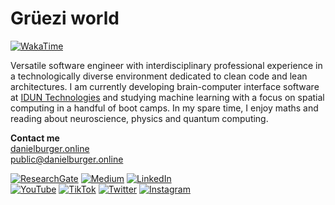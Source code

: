 # Grüezi world

[![WakaTime](https://wakatime.com/badge/user/4ffe7ebe-8b8e-4af2-a5f8-d3cd028f3726.svg)](https://wakatime.com/@danburonline)</br>

Versatile software engineer with interdisciplinary professional experience in a technologically diverse environment dedicated to clean code and lean architectures. I am currently developing brain-computer interface software at [IDUN Technologies](https://iduntechnologies.com) and studying machine learning with a focus on spatial computing in a handful of boot camps. In my spare time, I enjoy maths and reading about neuroscience, physics and quantum computing.

**Contact me**</br>
[danielburger.online](https://danielburger.online) </br>
[public@danielburger.online](mailto:public@danielburger.online)

[![ResearchGate](https://img.shields.io/badge/Research_Gate-00CCBB.svg?&style=for-the-badge&logo=ResearchGate&logoColor=white)](https://www.researchgate.net/profile/Daniel-Burger-10)
[![Medium](https://img.shields.io/badge/Medium-1A8917?style=for-the-badge&logo=medium&logoColor=white)](https://medium.com/@danburonline)
[![LinkedIn](https://img.shields.io/badge/LinkedIn-0077B5?style=for-the-badge&logo=linkedin&logoColor=white)](https://linkedin.com/in/danburonline)
</br>
[![YouTube](https://img.shields.io/badge/YouTube-FF0000?style=for-the-badge&logo=youtube&logoColor=white)](https://www.youtube.com/@danburonline)
[![TikTok](https://img.shields.io/badge/TikTok-000000?style=for-the-badge&logo=tiktok&logoColor=white)](https://www.tiktok.com/@danburonline)
[![Twitter](https://img.shields.io/badge/Twitter-1DA1F2?style=for-the-badge&logo=twitter&logoColor=white)](https://twitter.com/danburonline)
[![Instagram](https://img.shields.io/badge/Instagram-E4405F?style=for-the-badge&logo=instagram&logoColor=white)](https://www.instagram.com/danburonline)
